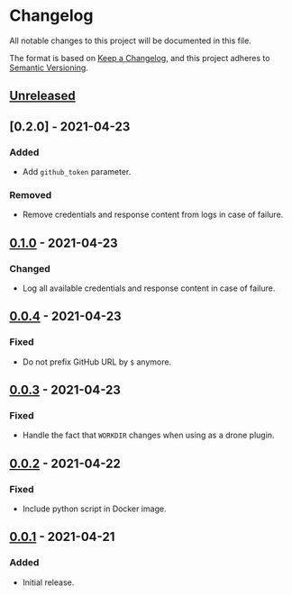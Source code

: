 # Changelog
All notable changes to this project will be documented in this file.

The format is based on [Keep a Changelog](https://keepachangelog.com/en/1.1.0/),
and this project adheres to [Semantic Versioning](https://semver.org/spec/v2.0.0.html).

## [Unreleased]

## [0.2.0] - 2021-04-23
### Added
- Add `github_token` parameter.

### Removed
- Remove credentials and response content from logs in case of failure.

## [0.1.0] - 2021-04-23
### Changed
- Log all available credentials and response content in case of failure.

## [0.0.4] - 2021-04-23
### Fixed
- Do not prefix GitHub URL by `$` anymore.

## [0.0.3] - 2021-04-23
### Fixed
- Handle the fact that `WORKDIR` changes when using as a drone plugin.

## [0.0.2] - 2021-04-22
### Fixed
- Include python script in Docker image.

## [0.0.1] - 2021-04-21
### Added
- Initial release.

[Unreleased]: https://github.com/ets-infra/drone-github-release/compare/0.1.0...master
[0.1.0]: https://github.com/ets-infra/drone-github-release/compare/0.0.4...0.1.0
[0.0.4]: https://github.com/ets-infra/drone-github-release/compare/0.0.3...0.0.4
[0.0.3]: https://github.com/ets-infra/drone-github-release/compare/0.0.2...0.0.3
[0.0.2]: https://github.com/ets-infra/drone-github-release/compare/0.0.1...0.0.2
[0.0.1]: https://github.com/ets-infra/drone-github-release/releases/tag/0.0.1
